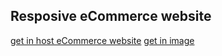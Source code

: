 ## Resposive eCommerce website
[get in host eCommerce website]([url](https://sankari2705.github.io/eCommerce/))
[get in image](https://github.com/Sankari2705/eCommerce/issues/1)
